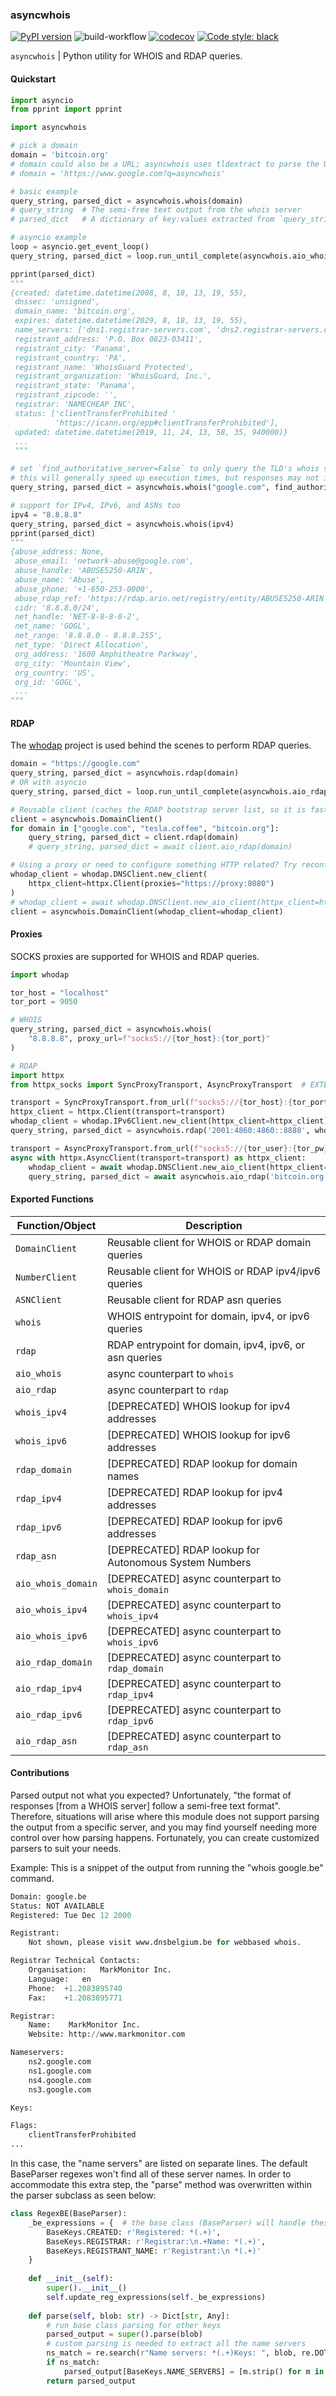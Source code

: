 ### asyncwhois

[![PyPI version](https://badge.fury.io/py/asyncwhois.svg)](https://badge.fury.io/py/asyncwhois)
![build-workflow](https://github.com/pogzyb/asyncwhois/actions/workflows/build-and-test.yml/badge.svg)
[![codecov](https://codecov.io/gh/pogzyb/asyncwhois/branch/main/graph/badge.svg?token=Q4xtgezXGX)](https://codecov.io/gh/pogzyb/asyncwhois)
[![Code style: black](https://img.shields.io/badge/code%20style-black-000000.svg)](https://github.com/psf/black)

`asyncwhois` | Python utility for WHOIS and RDAP queries.

#### Quickstart

```python
import asyncio
from pprint import pprint

import asyncwhois

# pick a domain
domain = 'bitcoin.org'
# domain could also be a URL; asyncwhois uses tldextract to parse the URL
# domain = 'https://www.google.com?q=asyncwhois'

# basic example
query_string, parsed_dict = asyncwhois.whois(domain)
# query_string  # The semi-free text output from the whois server
# parsed_dict   # A dictionary of key:values extracted from `query_string`

# asyncio example
loop = asyncio.get_event_loop()
query_string, parsed_dict = loop.run_until_complete(asyncwhois.aio_whois(domain))

pprint(parsed_dict)
"""
{created: datetime.datetime(2008, 8, 18, 13, 19, 55),
 dnssec: 'unsigned',
 domain_name: 'bitcoin.org',
 expires: datetime.datetime(2029, 8, 18, 13, 19, 55),
 name_servers: ['dns1.registrar-servers.com', 'dns2.registrar-servers.com'],
 registrant_address: 'P.O. Box 0823-03411',
 registrant_city: 'Panama',
 registrant_country: 'PA',
 registrant_name: 'WhoisGuard Protected',
 registrant_organization: 'WhoisGuard, Inc.',
 registrant_state: 'Panama',
 registrant_zipcode: '',
 registrar: 'NAMECHEAP INC',
 status: ['clientTransferProhibited '
          'https://icann.org/epp#clientTransferProhibited'],
 updated: datetime.datetime(2019, 11, 24, 13, 58, 35, 940000)}
 ...
 """

# set `find_authoritative_server=False` to only query the TLD's whois server as specified in the IANA root db. 
# this will generally speed up execution times, but responses may not include complete information. 
query_string, parsed_dict = asyncwhois.whois("google.com", find_authoritative_server=False)

# support for IPv4, IPv6, and ASNs too
ipv4 = "8.8.8.8"
query_string, parsed_dict = asyncwhois.whois(ipv4)
pprint(parsed_dict)
"""
{abuse_address: None,
 abuse_email: 'network-abuse@google.com',
 abuse_handle: 'ABUSE5250-ARIN',
 abuse_name: 'Abuse',
 abuse_phone: '+1-650-253-0000',
 abuse_rdap_ref: 'https://rdap.arin.net/registry/entity/ABUSE5250-ARIN',
 cidr: '8.8.8.0/24',
 net_handle: 'NET-8-8-8-0-2',
 net_name: 'GOGL',
 net_range: '8.8.8.0 - 8.8.8.255',
 net_type: 'Direct Allocation',
 org_address: '1600 Amphitheatre Parkway',
 org_city: 'Mountain View',
 org_country: 'US',
 org_id: 'GOGL',
 ...
"""
```

#### RDAP

The [whodap](https://github.com/pogzyb/whodap) project is used behind the scenes to perform RDAP queries.

```python
domain = "https://google.com"
query_string, parsed_dict = asyncwhois.rdap(domain)
# OR with asyncio
query_string, parsed_dict = loop.run_until_complete(asyncwhois.aio_rdap(domain))

# Reusable client (caches the RDAP bootstrap server list, so it is faster for doing multiple calls)
client = asyncwhois.DomainClient()
for domain in ["google.com", "tesla.coffee", "bitcoin.org"]:
    query_string, parsed_dict = client.rdap(domain)
    # query_string, parsed_dict = await client.aio_rdap(domain)

# Using a proxy or need to configure something HTTP related? Try reconfiguring the client:
whodap_client = whodap.DNSClient.new_client(
    httpx_client=httpx.Client(proxies="https://proxy:8080")
)
# whodap_client = await whodap.DNSClient.new_aio_client(httpx_client=httpx.AsyncClient(proxies="https://proxy:8080"))
client = asyncwhois.DomainClient(whodap_client=whodap_client)

```

#### Proxies

SOCKS proxies are supported for WHOIS and RDAP queries.

```python
import whodap

tor_host = "localhost"
tor_port = 9050

# WHOIS
query_string, parsed_dict = asyncwhois.whois(
    "8.8.8.8", proxy_url=f"socks5://{tor_host}:{tor_port}"
)

# RDAP
import httpx
from httpx_socks import SyncProxyTransport, AsyncProxyTransport  # EXTERNAL DEPENDENCY for SOCKS Proxies 

transport = SyncProxyTransport.from_url(f"socks5://{tor_host}:{tor_port}")
httpx_client = httpx.Client(transport=transport)
whodap_client = whodap.IPv6Client.new_client(httpx_client=httpx_client)
query_string, parsed_dict = asyncwhois.rdap('2001:4860:4860::8888', whodap_client=whodap_client)

transport = AsyncProxyTransport.from_url(f"socks5://{tor_user}:{tor_pw}@{tor_host}:{tor_port}")
async with httpx.AsyncClient(transport=transport) as httpx_client:
    whodap_client = await whodap.DNSClient.new_aio_client(httpx_client=httpx_client)
    query_string, parsed_dict = await asyncwhois.aio_rdap('bitcoin.org', whodap_client=whodap_client)

```

#### Exported Functions

| Function/Object    | Description                                             |
|--------------------|---------------------------------------------------------|
| `DomainClient`     | Reusable client for  WHOIS or RDAP domain queries       |
| `NumberClient`     | Reusable client for WHOIS or RDAP ipv4/ipv6 queries     |
| `ASNClient`        | Reusable client for RDAP asn queries                    |
| `whois`            | WHOIS entrypoint for domain, ipv4, or ipv6 queries      |
| `rdap`             | RDAP entrypoint for domain, ipv4, ipv6, or asn queries  |
| `aio_whois`        | async counterpart to `whois`                            |
| `aio_rdap`         | async counterpart to `rdap`                             |
| `whois_ipv4`       | [DEPRECATED] WHOIS lookup for ipv4 addresses            |
| `whois_ipv6`       | [DEPRECATED] WHOIS lookup for ipv6 addresses            |
| `rdap_domain`      | [DEPRECATED] RDAP lookup for domain names               |
| `rdap_ipv4`        | [DEPRECATED] RDAP lookup for ipv4 addresses             |
| `rdap_ipv6`        | [DEPRECATED] RDAP lookup for ipv6 addresses             |
| `rdap_asn`         | [DEPRECATED] RDAP lookup for Autonomous System Numbers  |
| `aio_whois_domain` | [DEPRECATED] async counterpart to `whois_domain`        |
| `aio_whois_ipv4`   | [DEPRECATED] async counterpart to `whois_ipv4`          |
| `aio_whois_ipv6`   | [DEPRECATED] async counterpart to `whois_ipv6`          |
| `aio_rdap_domain`  | [DEPRECATED] async counterpart to `rdap_domain`         |
| `aio_rdap_ipv4`    | [DEPRECATED] async counterpart to `rdap_ipv4`           |
| `aio_rdap_ipv6`    | [DEPRECATED] async counterpart to `rdap_ipv6`           |
| `aio_rdap_asn`     | [DEPRECATED] async counterpart to `rdap_asn`            |

#### Contributions

Parsed output not what you expected? Unfortunately, "the format of responses [from a WHOIS server] follow a semi-free text format". Therefore,
situations will arise where this module does not support parsing the output from a specific server, and you may find
yourself needing more control over how parsing happens. Fortunately, you can create customized parsers to suit your needs.

Example: This is a snippet of the output from running the "whois google.be" command.
```python
Domain:	google.be
Status:	NOT AVAILABLE
Registered:	Tue Dec 12 2000

Registrant:
    Not shown, please visit www.dnsbelgium.be for webbased whois.

Registrar Technical Contacts:
    Organisation:	MarkMonitor Inc.
    Language:	en
    Phone:	+1.2083895740
    Fax:	+1.2083895771

Registrar:
    Name:	 MarkMonitor Inc.
    Website: http://www.markmonitor.com

Nameservers:
    ns2.google.com
    ns1.google.com
    ns4.google.com
    ns3.google.com

Keys:

Flags:
    clientTransferProhibited
...
```
In this case, the "name servers" are listed on separate lines. The default BaseParser regexes
won't find all of these server names. In order to accommodate this extra step, the "parse" method was
overwritten within the parser subclass as seen below:
```python
class RegexBE(BaseParser):
    _be_expressions = {  # the base class (BaseParser) will handle these regexes
        BaseKeys.CREATED: r'Registered: *(.+)',
        BaseKeys.REGISTRAR: r'Registrar:\n.+Name: *(.+)',
        BaseKeys.REGISTRANT_NAME: r'Registrant:\n *(.+)'
    }
    
    def __init__(self):
        super().__init__()
        self.update_reg_expressions(self._be_expressions)
    
    def parse(self, blob: str) -> Dict[str, Any]:
        # run base class parsing for other keys
        parsed_output = super().parse(blob)
        # custom parsing is needed to extract all the name servers
        ns_match = re.search(r"Name servers: *(.+)Keys: ", blob, re.DOTALL)
        if ns_match:
            parsed_output[BaseKeys.NAME_SERVERS] = [m.strip() for m in ns_match.group(1).split('\n') if m.strip()]
        return parsed_output
```